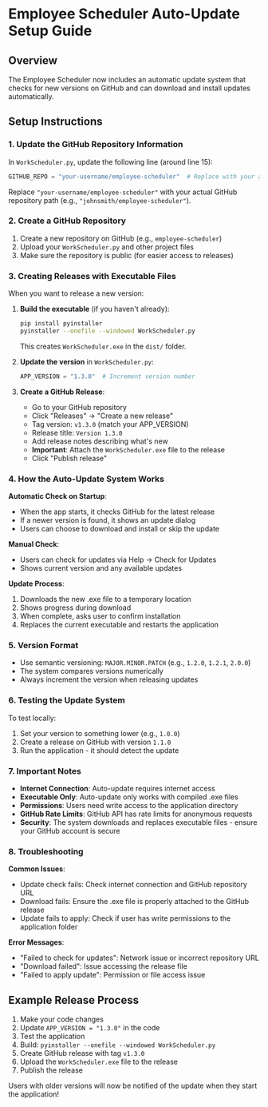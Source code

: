 # Employee Scheduler Auto-Update Setup Guide

## Overview
The Employee Scheduler now includes an automatic update system that checks for new versions on GitHub and can download and install updates automatically.

## Setup Instructions

### 1. Update the GitHub Repository Information
In `WorkScheduler.py`, update the following line (around line 15):
```python
GITHUB_REPO = "your-username/employee-scheduler"  # Replace with your actual GitHub repo
```

Replace `"your-username/employee-scheduler"` with your actual GitHub repository path (e.g., `"johnsmith/employee-scheduler"`).

### 2. Create a GitHub Repository
1. Create a new repository on GitHub (e.g., `employee-scheduler`)
2. Upload your `WorkScheduler.py` and other project files
3. Make sure the repository is public (for easier access to releases)

### 3. Creating Releases with Executable Files

When you want to release a new version:

1. **Build the executable** (if you haven't already):
   ```bash
   pip install pyinstaller
   pyinstaller --onefile --windowed WorkScheduler.py
   ```
   This creates `WorkScheduler.exe` in the `dist/` folder.

2. **Update the version** in `WorkScheduler.py`:
   ```python
   APP_VERSION = "1.3.0"  # Increment version number
   ```

3. **Create a GitHub Release**:
   - Go to your GitHub repository
   - Click "Releases" → "Create a new release"
   - Tag version: `v1.3.0` (match your APP_VERSION)
   - Release title: `Version 1.3.0`
   - Add release notes describing what's new
   - **Important**: Attach the `WorkScheduler.exe` file to the release
   - Click "Publish release"

### 4. How the Auto-Update System Works

**Automatic Check on Startup**:
- When the app starts, it checks GitHub for the latest release
- If a newer version is found, it shows an update dialog
- Users can choose to download and install or skip the update

**Manual Check**:
- Users can check for updates via Help → Check for Updates
- Shows current version and any available updates

**Update Process**:
1. Downloads the new .exe file to a temporary location
2. Shows progress during download
3. When complete, asks user to confirm installation
4. Replaces the current executable and restarts the application

### 5. Version Format
- Use semantic versioning: `MAJOR.MINOR.PATCH` (e.g., `1.2.0`, `1.2.1`, `2.0.0`)
- The system compares versions numerically
- Always increment the version when releasing updates

### 6. Testing the Update System

To test locally:
1. Set your version to something lower (e.g., `1.0.0`)
2. Create a release on GitHub with version `1.1.0`
3. Run the application - it should detect the update

### 7. Important Notes

- **Internet Connection**: Auto-update requires internet access
- **Executable Only**: Auto-update only works with compiled .exe files
- **Permissions**: Users need write access to the application directory
- **GitHub Rate Limits**: GitHub API has rate limits for anonymous requests
- **Security**: The system downloads and replaces executable files - ensure your GitHub account is secure

### 8. Troubleshooting

**Common Issues**:
- Update check fails: Check internet connection and GitHub repository URL
- Download fails: Ensure the .exe file is properly attached to the GitHub release
- Update fails to apply: Check if user has write permissions to the application folder

**Error Messages**:
- "Failed to check for updates": Network issue or incorrect repository URL
- "Download failed": Issue accessing the release file
- "Failed to apply update": Permission or file access issue

## Example Release Process

1. Make your code changes
2. Update `APP_VERSION = "1.3.0"` in the code
3. Test the application
4. Build: `pyinstaller --onefile --windowed WorkScheduler.py`
5. Create GitHub release with tag `v1.3.0`
6. Upload the `WorkScheduler.exe` file to the release
7. Publish the release

Users with older versions will now be notified of the update when they start the application!